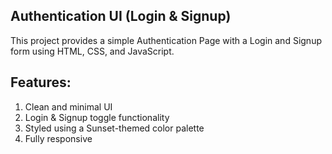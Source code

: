 ## Authentication UI (Login & Signup)
This project provides a simple Authentication Page with a Login and Signup form using HTML, CSS, and JavaScript.

##  Features:
1. Clean and minimal UI
2. Login & Signup toggle functionality
3. Styled using a Sunset-themed color palette
4. Fully responsive
